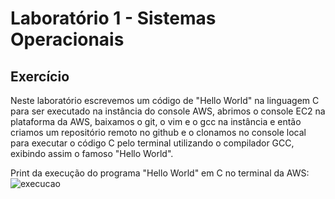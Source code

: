 # Laboratório 1 - Sistemas Operacionais
## Exercício
Neste laboratório escrevemos um código de "Hello World" na linguagem C para ser executado na instância do console AWS,
abrimos o console EC2 na plataforma da AWS, baixamos o git, o vim e o gcc na instância e então criamos um repositório remoto no github 
e o clonamos no console local para executar o código C pelo terminal utilizando 
o compilador GCC, exibindo assim o famoso "Hello World".

Print da execução do programa "Hello World" em C no terminal da AWS:
<img src="https://i.imgur.com/5OdGrY7.png" alt="execucao">
